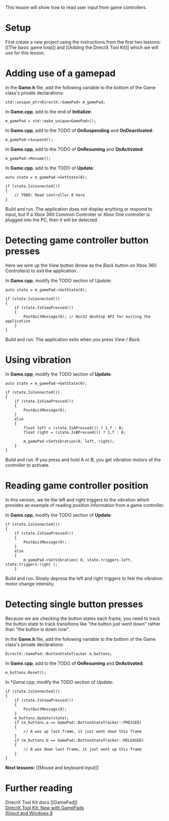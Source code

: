 This lesson will show how to read user input from game controllers.

# Setup
First create a new project using the instructions from the first two lessons: [[The basic game loop]] and
[[Adding the DirectX Tool Kit]] which we will use for this lesson.

# Adding use of a gamepad

In the **Game.h** file, add the following variable to the bottom of the Game class's private declarations:

    std::unique_ptr<DirectX::GamePad> m_gamePad;

In **Game.cpp**, add to the end of **Initialize**:

    m_gamePad = std::make_unique<GamePad>();

In **Game.cpp**, add to the TODO of **OnSuspending** and **OnDeactivated**:

    m_gamePad->Suspend();

In **Game.cpp**, add to the TODO of **OnResuming** and **OnActivated**:

    m_gamePad->Resume();

In **Game.cpp**, add to the TODO of **Update**:

    auto state = m_gamePad->GetState(0);

    if (state.IsConnected())
    {
        // TODO: Read controller 0 here
    }

Build and run. The application does not display anything or respond to input, but if a Xbox 360 Common Controller or Xbox One controller is plugged into the PC, then it will be detected.

# Detecting game controller button presses

Here we wire up the _View_ button (know as the _Back_ button on Xbox 360 Controllers) to exit the application.

In **Game.cpp**, modify the TODO section of *Update*:

    auto state = m_gamePad->GetState(0);

    if (state.IsConnected())
    {
        if (state.IsViewPressed())
        {
            PostQuitMessage(0); // Win32 desktop API for exiting the application
        }
    }

Build and run. The application exits when you press _View_ / _Back_.

# Using vibration

In **Game.cpp**, modify the TODO section of **Update**:

    auto state = m_gamePad->GetState(0);

    if (state.IsConnected())
    {
        if (state.IsViewPressed())
        {
            PostQuitMessage(0);
        }
        else
        {
            float left = (state.IsAPressed()) ? 1.f : 0;
            float right = (state.IsBPressed()) ? 1.f : 0;

            m_gamePad->SetVibration(0, left, right);
        }
    }


Build and run. If you press and hold A or B, you get vibration motors of the controller to activate.

# Reading game controller position

In this version, we tie the left and right triggers to the vibration which provides an example of reading position information from a game controller.

In **Game.cpp**, modify the TODO section of **Update**:

    if (state.IsConnected())
    {
        if (state.IsViewPressed())
        {
            PostQuitMessage(0);
        }
        else
        {
            m_gamePad->SetVibration( 0, state.triggers.left, state.triggers.right );
        }

Build and run. Slowly depress the left and right triggers to feel the vibration motor change intensity.

# Detecting single button presses

Because we are checking the button states each frame, you need to track the button state to track transitions like "the button just went down" rather than "the button is down now".

In the **Game.h** file, add the following variable to the bottom of the Game class's private declarations:

    DirectX::GamePad::ButtonStateTracker m_buttons;

In **Game.cpp**, add to the TODO of **OnResuming** and **OnActivated**:

    m_buttons.Reset();

In **Game.cpp*, modify the TODO section of *Update*:

    if (state.IsConnected())
    {
        if (state.IsViewPressed())
        {
            PostQuitMessage(0);
        }
        m_buttons.Update(state);
        if (m_buttons.a == GamePad::ButtonStateTracker::PRESSED)
        {
            // A was up last frame, it just went down this frame
        }
        if (m_buttons.b == GamePad::ButtonStateTracker::RELEASED)
        {
            // B was down last frame, it just went up this frame
        }
    }

**Next lessons:** [[Mouse and keyboard input]]

# Further reading

DirectX Tool Kit docs [[GamePad]]  
[DirectX Tool Kit: Now with GamePads](http://blogs.msdn.com/b/chuckw/archive/2014/09/05/directx-tool-kit-now-with-gamepads.aspx)  
[XInput and Windows 8](http://blogs.msdn.com/b/chuckw/archive/2012/04/26/xinput-and-windows-8-consumer-preview.aspx)

